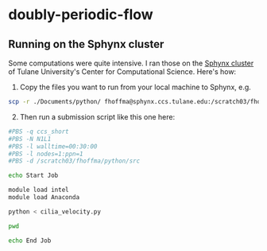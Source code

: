 # doubly-periodic-flow


## Running on the Sphynx cluster

Some computations were quite intensive. I ran those on the [Sphynx cluster](https://www2.tulane.edu/sse/ccs/computing/hardware.cfm) of Tulane University's Center for Computational Science. Here's how:

1. Copy the files you want to run from your local machine to Sphynx, e.g. 
```bash
scp -r ./Documents/python/ fhoffma@sphynx.ccs.tulane.edu:/scratch03/fhoffma/python
```

2. Then run a submission script like this one here:
```bash
#PBS -q ccs_short
#PBS -N N1L1
#PBS -l walltime=00:30:00
#PBS -l nodes=1:ppn=1
#PBS -d /scratch03/fhoffma/python/src

echo Start Job

module load intel
module load Anaconda

python < cilia_velocity.py 

pwd

echo End Job
```
